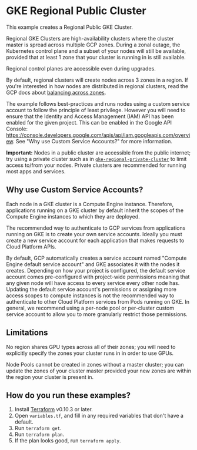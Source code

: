 # GKE Regional Public Cluster

This example creates a Regional Public GKE Cluster.

Regional GKE Clusters are high-availability clusters where the cluster master is
spread across multiple GCP zones. During a zonal outage, the Kubernetes control
plane and a subset of your nodes will still be available, provided that at least
1 zone that your cluster is running in is still available.

Regional control planes are accessible even during upgrades.

By default, regional clusters will create nodes across 3 zones in a region. If
you're interested in how nodes are distributed in regional clusters, read the
GCP docs about [balancing across zones](https://cloud.google.com/kubernetes-engine/docs/concepts/cluster-autoscaler#balancing_across_zones).

The example follows best-practices and runs nodes using a custom service account to follow the principle of
least privilege. However you will need to ensure that the Identity and Access Management (IAM) API has been
enabled for the given project. This can be enabled in the Google API Console:
https://console.developers.google.com/apis/api/iam.googleapis.com/overview. See "Why use Custom Service
Accounts?" for more information.

**Important:** Nodes in a public cluster are accessible from the public internet; try using a
private cluster such as in [`gke-regional-private-cluster`](../gke-regional-private-cluster)
to limit access to/from your nodes. Private clusters are recommended for running
most apps and services.

## Why use Custom Service Accounts?

Each node in a GKE cluster is a Compute Engine instance. Therefore, applications running on a GKE cluster
by default inherit the scopes of the Compute Engine instances to which they are deployed.

The recommended way to authenticate to GCP services from applications running on GKE is to create
your own service accounts. Ideally you must create a new service account for each application that makes requests to
Cloud Platform APIs.

By default, GCP automatically creates a service account named "Compute Engine default service account" and GKE
associates it with the nodes it creates. Depending on how your project is configured, the default service account comes
pre-configured with project-wide permissions meaning that any given node will have access to every service every other
node has. Updating the default service account's permissions or assigning more access scopes to compute instances is
not the recommended way to authenticate to other Cloud Platform services from Pods running on GKE. In general, we
recommend using a per-node pool or per-cluster custom service account to allow you to more granularly restrict those
permissions.

## Limitations

No region shares GPU types across all of their zones; you will need to
explicitly specify the zones your cluster runs in in order to use GPUs.

Node Pools cannot be created in zones without a master cluster; you can update
the zones of your cluster master provided your new zones are within the
region your cluster is present in.

## How do you run these examples?

1. Install [Terraform](https://learn.hashicorp.com/terraform/getting-started/install.html) v0.10.3 or later.
1. Open `variables.tf`, and fill in any required variables that don't have a
   default.
1. Run `terraform get`.
1. Run `terraform plan`.
1. If the plan looks good, run `terraform apply`.
